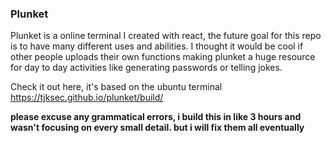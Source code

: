 ### Plunket
Plunket is a online terminal I created with react, the future goal for this repo is to have many different uses and abilities. I thought it would be cool if other people uploads their own functions making plunket a huge resource for day to day activities like generating passwords or telling jokes.

Check it out here, it's based on the ubuntu terminal https://tjksec.github.io/plunket/build/

**please excuse any grammatical errors, i build this in like 3 hours and wasn't focusing on every small detail. but i will fix them all eventually**

